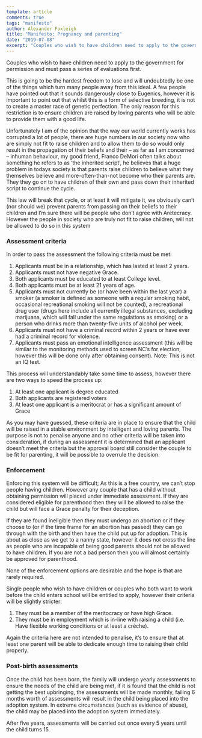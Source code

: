```yaml
---
template: article 
comments: true 
tags: "manifesto"
author: Alexander Foxleigh
title: "Manifesto: Pregnancy and parenting"
date: "2019-07-08"
excerpt: "Couples who wish to have children need to apply to the government for permission and must pass a series of evaluations first. Bear with me on this one..."
---
```


Couples who wish to have children need to apply to the government for permission and must pass a series of evaluations first.

This is going to be the hardest freedom to lose and will undoubtedly be one of the things which turn many people away from this ideal. A few people have pointed out that it sounds dangerously close to Eugenics, however it is important to point out that whilst this is a form of selective breeding, it is not to create a master race of genetic perfection. The only reason for this restriction is to ensure children are raised by loving parents who will be able to provide them with a good life.

Unfortunately I am of the opinion that the way our world currently works has corrupted a lot of people, there are huge numbers in our society now who are simply not fit to raise children and to allow them to do so would only result in the propagation of their beliefs and their – as far as I am concerned – inhuman behaviour, my good friend, Franco DeMori often talks about something he refers to as ‘the inherited script’, he believes that a huge problem in todays society is that parents raise children to believe what they themselves believe and more-often-than-not become who their parents are. They they go on to have children of their own and pass down their inherited script to continue the cycle.

This law will break that cycle, or at least it will mitigate it, we obviously can’t (nor should we) prevent parents from passing on their beliefs to their children and I’m sure there will be people who don’t agree with Aretecracy. However the people in society who are truly not fit to raise children, will not be allowed to do so in this system

### Assessment criteria

In order to pass the assessment the following criteria must be met:

1. Applicants must be in a relationship, which has lasted at least 2 years.
2. Applicants must not have negative Grace.
3. Both applicants must be educated to at least College level.
4. Both applicants must be at least 21 years of age.
5. Applicants must not currently be (or have been within the last year) a smoker (a smoker is defined as someone with a regular smoking habit, occasional recreational smoking will not be counted), a recreational drug user (drugs here include all currently illegal substances, excluding marijuana, which will fall under the same regulations as smoking) or a person who drinks more than twenty-five units of alcohol per week.
6. Applicants must not have a criminal record within 2 years or have ever had a criminal record for violence.
7. Applicants must pass an emotional intelligence assessment (this will be similar to the monitoring methods used to screen NC’s for election, however this will be done only after obtaining consent). Note: This is not an IQ test.

This process will understandably take some time to assess, however there are two ways to speed the process up:

1. At least one applicant is degree educated
2. Both applicants are registered voters
3. At least one applicant is a meritocrat or has a significant amount of Grace

As you may have guessed, these criteria are in place to ensure that the child will be raised in a stable environment by intelligent and loving parents. The purpose is not to penalise anyone and no other criteria will be taken into consideration, if during an assessment it is determined that an applicant doesn’t meet the criteria but the approval board still consider the couple to be fit for parenting, it will be possible to overrule the decision.

### Enforcement

Enforcing this system will be difficult; As this is a free country, we can’t stop people having children. However any couple that has a child without obtaining permission will placed under immediate assessment. If they are considered eligible for parenthood then they will be allowed to raise the child but will face a Grace penalty for their deception.

If they are found ineligible then they must undergo an abortion or if they choose to (or if the time frame for an abortion has passed) they can go through with the birth and then have the child put up for adoption. This is about as close as we get to a nanny state, however it does not cross the line as people who are incapable of being good parents should not be allowed to have children. If you are not a bad person then you will almost certainly be approved for parenthood.

None of the enforcement options are desirable and the hope is that are rarely required.

Single people who wish to have children or couples who both want to work before the child enters school will be entitled to apply, however their criteria will be slightly stricter:

1. They must be a member of the meritocracy or have high Grace.
2. They must be in employment which is in-line with raising a child (i.e. Have flexible working conditions or at least a crèche).

Again the criteria here are not intended to penalise, it’s to ensure that at least one parent will be able to dedicate enough time to raising their child properly.

### Post-birth assessments

Once the child has been born, the family will undergo yearly assessments to ensure the needs of the child are being met, if it is found that the child is not getting the best upbringing, the assessments will be made monthly, failing 6 months worth of assessments will result in the child being placed into the adoption system. In extreme circumstances (such as evidence of abuse), the child may be placed into the adoption system immediately.

After five years, assessments will be carried out once every 5 years until the child turns 15.